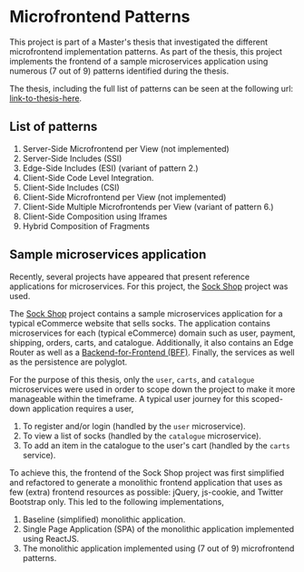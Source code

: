 # Microfrontend Patterns

This project is part of a Master's thesis that investigated the different microfrontend
implementation patterns. As part of the thesis, this project implements the frontend of
a sample microservices application using numerous (7 out of 9) patterns identified during
the thesis.

The thesis, including the full list of patterns can be seen at the following url: 
[link-to-thesis-here](https://www.google.com).

## List of patterns
1. Server-Side Microfrontend per View (not implemented)
2. Server-Side Includes (SSI)
3. Edge-Side Includes (ESI) (variant of pattern 2.)
4. Client-Side Code Level Integration.
5. Client-Side Includes (CSI)
6. Client-Side Microfrontend per View (not implemented)
7. Client-Side Multiple Microfrontends per View (variant of pattern 6.)
8. Client-Side Composition using Iframes
9. Hybrid Composition of Fragments

## Sample microservices application
Recently, several projects have appeared that present reference applications for microservices.
For this project, the [Sock Shop](https://github.com/microservices-demo/microservices-demo) project
was used.

The [Sock Shop](https://github.com/microservices-demo/microservices-demo) project contains a sample
microservices application for a typical eCommerce website that sells socks. The application contains
microservices for each (typical eCommerce) domain such as user, payment, shipping, orders, carts,
and catalogue. Additionally, it also contains an Edge Router as well as a
[Backend-for-Frontend (BFF)](https://samnewman.io/patterns/architectural/bff/). Finally, the
services as well as the persistence are polyglot.

For the purpose of this thesis, only the `user`, `carts`, and `catalogue` microservices were used in
order to scope down the project to make it more manageable within the timeframe. A typical user
journey for this scoped-down application requires a user,
 
1. To register and/or login (handled by the `user` microservice).
2. To view a list of socks (handled by the `catalogue` microservice).
3. To add an item in the catalogue to the user's cart (handled by the `carts` service).

To achieve this, the frontend of the Sock Shop project was first simplified and refactored to
generate a monolithic frontend application that uses as few (extra) frontend resources as possible:
jQuery, js-cookie, and Twitter Bootstrap only. This led to the following implementations,

1. Baseline (simplified) monolithic application.
2. Single Page Application (SPA) of the monolithic application implemented using ReactJS.
3. The monolithic application implemented using (7 out of 9) microfrontend patterns.
